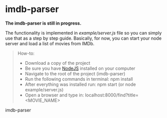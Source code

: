 # imdb-parser
**The imdb-parser is still in progress.**

The functionality is implemented in _example/server.js_ file so you can simply use that as a step by step guide.
Basically, for now, you can start your node server and load a list of movies from IMDb.

> How-to:
> * Download a copy of the project
> * Be sure you have [NodeJS](https://nodejs.org/) installed on your computer
> * Navigate to the root of the project (imdb-parser)
> * Run the following commands in terminal: npm install
> * After everything was installed run: npm start (or node example/server.js)
> * Open a browser and type in: localhost:8000/find?title=<MOVIE_NAME>

imdb-parser
